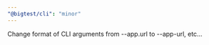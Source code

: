 ```yaml
---
"@bigtest/cli": "minor"
---
```


Change format of CLI arguments from --app.url to --app-url, etc...
